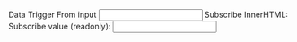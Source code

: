
<webui-side-by-side>
    <webui-flex column>
        <webui-input-text label="Data Trigger From webui-input-text" data-trigger="test1" data-subscribe="test1:value"></webui-input-text>
        <webui-flex>
            <label for="test2" class="nowrap">Data Trigger From input</label>
            <input id="test2" type="text" data-trigger="test1" data-subscribe="test1:value">
        </webui-flex>
    </webui-flex>
    <webui-flex column>
        <webui-flex>
            <span>Subscribe InnerHTML:</span>
            <span data-subscribe="test1:innerHTML"></span>
        </webui-flex>
        <webui-flex gap="5">
            <label class="nowrap">Subscribe value (readonly):</label>
            <input type="text" readonly data-subscribe="test1:value" />
        </webui-flex>
        <webui-input-message label="Message Box" data-trigger="test1" data-subscribe="test1"></webui-input-message>
    </webui-flex>
</webui-side-by-side>
